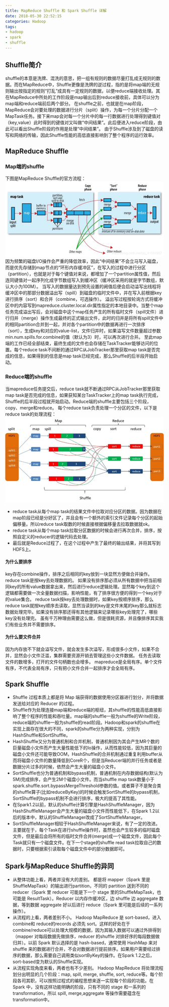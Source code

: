 ```yaml
---
title: MapReduce Shuffle 和 Spark Shuffle 详解
date: 2018-05-30 22:52:15
categories: Hadoop
tags:
- hadoop
- spark
- shuffle
---
```

## Shuffle简介
shuffle的本意是洗牌、混洗的意思，把一组有规则的数据尽量打乱成无规则的数据。而在MapReduce中，Shuffle更像是洗牌的逆过程，指的是将map端的无规则输出按指定的规则“打乱”成具有一定规则的数据，以便reduce端接收处理。其在MapReduce中所处的工作阶段是map输出后到reduce接收前，具体可以分为map端和reduce端前后两个部分。
在shuffle之前，也就是在map阶段，MapReduce会对要处理的数据进行分片（split）操作，为每一个分片分配一个MapTask任务。接下来map会对每一个分片中的每一行数据进行处理得到键值对（key,value）此时得到的键值对又叫做“中间结果”。此后便进入reduce阶段，由此可以看出Shuffle阶段的作用是处理“中间结果”。
由于Shuffle涉及到了磁盘的读写和网络的传输，因此Shuffle性能的高低直接影响到了整个程序的运行效率。
## MapReduce Shuffle
### Map端的shuffle
下图是MapReduce Shuffle的官方流程：
![Map端的Shuffle](/images/map_shuffle.png)
因为频繁的磁盘I/O操作会严重的降低效率，因此“中间结果”不会立马写入磁盘，而是优先存储到map节点的“环形内存缓冲区”，在写入的过程中进行分区（partition），也就是对于每个键值对来说，都增加了一个partition属性值，然后连同键值对一起序列化成字节数组写入到缓冲区（缓冲区采用的就是字节数组，默认大小为100M）。
当写入的数据量达到预先设置的阙值后便会启动溢写出线程将缓冲区中的那部分数据溢出写（spill）到磁盘的临时文件中，并在写入前根据key进行排序（sort）和合并（combine，可选操作）。
溢出写过程按轮询方式将缓冲区中的内容写到mapreduce.cluster.local.dir属性指定的本地目录中。当整个map任务完成溢出写后，会对磁盘中这个map任务产生的所有临时文件（spill文件）进行归并（merge）操作生成最终的正式输出文件，此时的归并是将所有spill文件中的相同partition合并到一起，并对各个partition中的数据再进行一次排序（sort），生成key和对应的value-list，文件归并时，如果溢写文件数量超过参数min.num.spills.for.combine的值（默认为3）时，可以再次进行合并。
至此map端的工作已经全部结束，最终生成的文件也会存储在TaskTracker能够访问的位置。每个reduce task不间断的通过RPC从JobTracker那里获取map task是否完成的信息，如果得到的信息是map task已经完成，那么Shuffle的后半段开始启动。
### Reduce端的shuffle
当mapreduce任务提交后，reduce task就不断通过RPC从JobTracker那里获取map task是否完成的信息，如果获知某台TaskTracker上的map task执行完成，Shuffle的后半段过程就开始启动。Reduce端的shuffle主要包括三个阶段，copy、merge和reduce。
每个reduce task负责处理一个分区的文件，以下是reduce task的处理流程：
![Reduce端的shuffle](/images/reduce_shuffle.jpg)
 - reduce task从每个map  task的结果文件中拉取对应分区的数据。因为数据在map阶段已经是分好区了，并且会有一个额外的索引文件记录每个分区的起始偏移量。所以reduce task取数的时候直接根据偏移量去拉取数据就ok。
 - reduce task从每个map task拉取分区数据的时候会进行再次合并，排序，按照自定义的reducer的逻辑代码去处理。
 - 最后就是Reduce过程了，在这个过程中产生了最终的输出结果，并将其写到HDFS上。
#### 为什么要排序
key存在combine操作，排序之后相同的key放到一块显然方便做合并操作。
reduce task是按key去处理数据的。 如果没有排序那必须从所有数据中把当前相同key的所有value数据拿出来，然后进行reduce逻辑处理。显然每个key到这个逻辑都需要做一次全量数据扫描，影响性能，有了排序很方便的得到一个key对于的value集合。
reduce task按key去处理数据时，如果key按顺序排序，那么reduce task就按key顺序去读取，显然当读到的key是文件末尾的key那么就标志数据处理完毕。如果没有排序那还得有其他逻辑来记录哪些key处理完了，哪些key没有处理完。
虽有千万种理由需要这么做，但是很耗资源，并且像排序其实我们有些业务并不需要排序。
#### 为什么要文件合并
因为内存放不下就会溢写文件，就会发生多次溢写，形成很多小文件，如果不合并，显然会小文件泛滥，集群需要资源开销去管理这些小文件数据。
任务去读取文件的数增多，打开的文件句柄数也会增多。
mapreduce是全局有序。单个文件有序，不代表全局有序，只有把小文件合并一起排序才会全局有序。
##  Spark Shuffle
 - Shuffle 过程本质上都是将 Map 端获得的数据使用分区器进行划分，并将数据发送给对应的 Reducer 的过程。
 - Shuffle作为处理连接map端和reduce端的枢纽，其shuffle的性能高低直接影响了整个程序的性能和吞吐量。map端的shuffle一般为shuffle的Write阶段，reduce端的shuffle一般为shuffle的read阶段。Hadoop和spark的shuffle在实现上面存在很大的不同，spark的shuffle分为两种实现，分别为HashShuffle和SortShuffle。
 - HashShuffle又分为普通机制和合并机制，普通机制因为其会产生MR个数的巨量磁盘小文件而产生大量性能低下的Io操作，从而性能较低，因为其巨量的磁盘小文件还可能导致OOM，HashShuffle的合并机制通过重复利用buffer从而将磁盘小文件的数量降低到CoreR个，但是当Reducer端的并行任务或者是数据分片过多的时候，依然会产生大量的磁盘小文件。
 - SortShuffle也分为普通机制和bypass机制，普通机制在内存数据结构(默认为5M)完成排序，会产生2M个磁盘小文件。而当shuffle
   map task数量小于spark.shuffle.sort.bypassMergeThreshold参数的值。或者算子不是聚合类的shuffle算子(比如reduceByKey)的时候会触发SortShuffle的bypass机制，SortShuffle的bypass机制不会进行排序，极大的提高了其性能。
 - 在Spark1.2以前，默认的shuffle计算引擎是HashShuffleManager，因为HashShuffleManager会产生大量的磁盘小文件而性能低下，在Spark
   1.2以后的版本中，默认的ShuffleManager改成了SortShuffleManager。
 - SortShuffleManager相较于HashShuffleManager来说，有了一定的改进。主要就在于，每个Task在进行shuffle操作时，虽然也会产生较多的临时磁盘文件，但是最后会将所有的临时文件合并(merge)成一个磁盘文件，因此每个Task就只有一个磁盘文件。在下一个stage的shuffle read task拉取自己的数据时，只要根据索引读取每个磁盘文件中的部分数据即可。
## Spark与MapReduce Shuffle的异同
 - 从整体功能上看，两者并没有大的差别。 都是将 mapper（Spark 里是 ShuffleMapTask）的输出进行partition，不同的 partition 送到不同的 reducer（Spark 里 reducer 可能是下一个 stage 里的ShuffleMapTask，也可能是 ResultTask）。Reducer 以内存作缓冲区，边 shuffle 边 aggregate 数据，等到数据 aggregate 好以后进行 reduce（Spark 里可能是后续的一系列操作）。
 - 从流程的上看，两者差别不小。 Hadoop MapReduce 是 sort-based，进入 combine和 reduce的records 必须先 sort。这样的好处在于combine/reduce可以处理大规模的数据，因为其输入数据可以通过外排得到（mapper 对每段数据先做排序，reducer 的shuffle 对排好序的每段数据做归并）。以前 Spark 默认选择的是 hash-based，通常使用 HashMap 来对shuffle 来的数据进行合并，不会对数据进行提前排序。如果用户需要经过排序的数据，那么需要自己调用类似sortByKey的操作。在Spark 1.2之后，sort-based变为默认的Shuffle实现。
 - 从流程实现角度来看，两者也有不少差别。 Hadoop MapReduce 将处理流程划分出明显的几个阶段：map, spill, merge, shuffle, sort, reduce等。每个阶段各司其职，可以按照过程式的编程思想来逐一实现每个阶段的功能。在Spark 中，没有这样功能明确的阶段，只有不同的 stage 和一系列的 transformation，所以 spill, merge,aggregate 等操作需要蕴含在 transformation中。